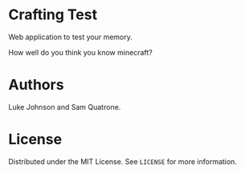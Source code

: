 # Crafting Test

Web application to test your memory.

How well do you think you know minecraft?

# Authors

Luke Johnson and Sam Quatrone.

# License

Distributed under the MIT License. See `LICENSE` for more information.
